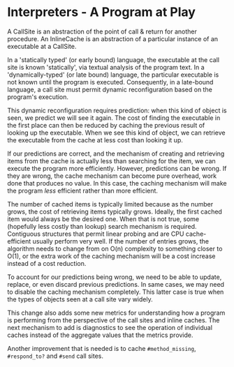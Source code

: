 # Interpreters - A Program at Play

A CallSite is an abstraction of the point of call & return for another
procedure. An InlineCache is an abstraction of a particular instance of an
executable at a CallSite.

In a 'statically typed' (or early bound) language, the executable at the call
site is known 'statically', via textual analysis of the program text. In a
'dynamically-typed' (or late bound) language, the particular executable is not
known until the program is executed. Consequently, in a late-bound language, a
call site must permit dynamic reconfiguration based on the program's
execution.

This dynamic reconfiguration requires prediction: when this kind of object is
seen, we predict we will see it again. The cost of finding the executable in
the first place can then be reduced by caching the previous result of looking
up the executable. When we see this kind of object, we can retrieve the
executable from the cache at less cost than looking it up.

If our predictions are correct, and the mechanism of creating and retrieving
items from the cache is actually less than searching for the item, we can
execute the program more efficiently. However, predictions can be wrong. If
they are wrong, the cache mechanism can become pure overhead, work done that
produces no value. In this case, the caching mechanism will make the program
*less* efficient rather than more efficient.

The number of cached items is typically limited because as the number grows,
the cost of retrieving items typically grows. Ideally, the first cached item
would always be the desired one. When that is not true, some (hopefully less
costly than lookup) search mechanism is required. Contiguous structures that
permit linear probing and are CPU cache-efficient usually perform very well.
If the number of entries grows, the algorithm needs to change from on O(n)
complexity to something closer to O(1), or the extra work of the caching
mechanism will be a cost increase instead of a cost reduction.

To account for our predictions being wrong, we need to be able to update,
replace, or even discard previous predictions. In same cases, we may need to
disable the caching mechanism completely. This latter case is true when the
types of objects seen at a call site vary widely.

This change also adds some new metrics for understanding how a program is
performing from the perspective of the call sites and inline caches. The next
mechanism to add is diagnostics to see the operation of individual caches
instead of the aggregate values that the metrics provide.

Another improvement that is needed is to cache `#method_missing`,
`#respond_to?` and `#send` call sites.
